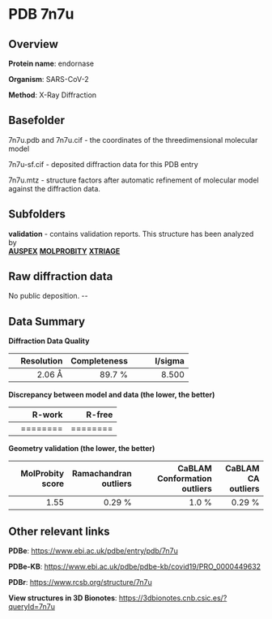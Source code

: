 # PDB 7n7u

## Overview

**Protein name**: endornase

**Organism**: SARS-CoV-2

**Method**: X-Ray Diffraction



## Basefolder

7n7u.pdb and 7n7u.cif - the coordinates of the threedimensional molecular model

7n7u-sf.cif - deposited diffraction data for this PDB entry

7n7u.mtz - structure factors after automatic refinement of molecular model against the diffraction data.

## Subfolders





**validation** - contains validation reports. This structure has been analyzed by <br>[**AUSPEX**](https://github.com/thorn-lab/coronavirus_structural_task_force/tree/master/pdb/endornase/SARS-CoV-2/7n7u/validation/auspex)  [**MOLPROBITY**](https://github.com/thorn-lab/coronavirus_structural_task_force/tree/master/pdb/endornase/SARS-CoV-2/7n7u/validation/molprobity) [**XTRIAGE**](https://github.com/thorn-lab/coronavirus_structural_task_force/blob/master/pdb/endornase/SARS-CoV-2/7n7u/validation/Xtriage_output.log)   



## Raw diffraction data

No public deposition. --<br> 

## Data Summary
**Diffraction Data Quality**

|   | Resolution | Completeness| I/sigma |
|---|-------------:|----------------:|--------------:|
|   |2.06 Å|89.7  %|<img width=50/>8.500|

**Discrepancy between model and data (the lower, the better)**

|   | **R-work**| **R-free**   
|---|-------------:|----------------:|           
||========|========|

**Geometry validation (the lower, the better)**

|   |**MolProbity<br>score**| **Ramachandran<br>outliers** | **CaBLAM<br>Conformation outliers** | **CaBLAM<br>CA outliers** |
|---|-------------:|----------------:|----------------:|----------------:|
||  1.55|  0.29 %|1.0 %|0.29 %|

 

 



## Other relevant links 
**PDBe**:  https://www.ebi.ac.uk/pdbe/entry/pdb/7n7u

**PDBe-KB**: https://www.ebi.ac.uk/pdbe/pdbe-kb/covid19/PRO_0000449632 
 
**PDBr**: https://www.rcsb.org/structure/7n7u 

**View structures in 3D Bionotes**: https://3dbionotes.cnb.csic.es/?queryId=7n7u


